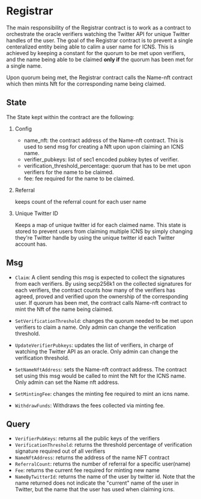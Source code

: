 # Registrar

The main responsibility of the Registrar contract is to work as a contract to orchestrate the oracle verifiers watching the Twitter API for unique Twitter handles of the user. The goal of the Registrar contract is to prevent a single centeralized entity being able to calim a user name for ICNS. This is achieved by keeping a constant for the quorum to be met upon verifiers, and the name being able to be claimed **only if** the quorum has been met for a single name.

Upon quorum being met, the Registrar contract calls the Name-nft contract which then mints Nft for the corresponding name being claimed.

## State

The State kept within the contract are the following:
1. Config

    - name_nft: the contract address of the Name-nft contract. This is used to send msg for creating a Nft upon upon claiming an ICNS name.
    - verifier_pubkeys: list of sec1 encoded pubkey bytes of verifier. 
    - verification_threshold_percentage: quorum that has to be met upon verifiers for the name to be claimed. 
    - fee: fee required for the name to be claimed.
2. Referral

    keeps count of the referral count for each user name

3. Unique Twitter ID

    Keeps a map of unique twitter id for each claimed name. This state is stored to prevent users from claiming multiple ICNS by simply changing they're Twitter handle by using the unique twitter id each Twitter account has.

## Msg

- `Claim`: A client sending this msg is expected to collect the signatures from each verifiers. By using secp256k1 on the collected signatures for each verifiers, the contract counts how many of the verifiers has agreed, proved and verified upon the ownership of the corresponding user. If quorum has been met, the contract calls Name-nft contract to mint the Nft of the name being claimed. 

- `SetVerificationThreshold`: changes the quorum needed to be met upon verifiers to claim a name. Only admin can change the verification threshold. 

- `UpdateVerifierPubkeys`: updates the list of verifiers, in charge of watching the Twitter API as an oracle. Only admin can change the verification threshold. 

- `SetNameNftAddress`: sets the Name-nft contract address. The contract set using this msg would be called to mint the Nft for the ICNS name. Only admin can set the Name nft address.

- `SetMintingFee`: changes the minting fee required to mint an icns name.

- `WithdrawFunds`: Withdraws the fees collected via minting fee.


## Query
- `VerifierPubKeys`: returns all the public keys of the verifiers
- `VerificationThreshold`: returns the threshold percentage of verification signature required out of all verifiers
- `NameNftAddress`: returns the address of the name NFT contract
- `ReferralCount`: returns the number of referral for a specific user(name)
- `Fee`: returns the current fee required for minting new name
- `NameByTwitterId`: returns the name of the user by twitter id. Note that the name returned does not indicate the "current" name of the user in Twitter, but the name that the user has used when claiming icns.